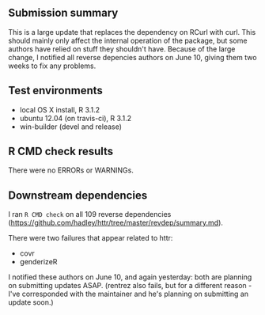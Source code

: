 ## Submission summary

This is a large update that replaces the dependency on RCurl with curl. This should mainly only affect the internal operation of the package, but some authors have relied on stuff they shouldn't have. Because of the large change, I notified all reverse depencies authors on June 10, giving them two weeks to fix any problems.

## Test environments
* local OS X install, R 3.1.2
* ubuntu 12.04 (on travis-ci), R 3.1.2
* win-builder (devel and release)

## R CMD check results
There were no ERRORs or WARNINGs. 

## Downstream dependencies
I ran `R CMD check` on all 109 reverse dependencies (https://github.com/hadley/httr/tree/master/revdep/summary.md). 

There were two failures that appear related to httr:

* covr
* genderizeR

I notified these authors on June 10, and again yesterday: both are planning on submitting updates ASAP. (rentrez also fails, but for a different reason - I've corresponded with the maintainer and he's planning on submitting an update soon.)
